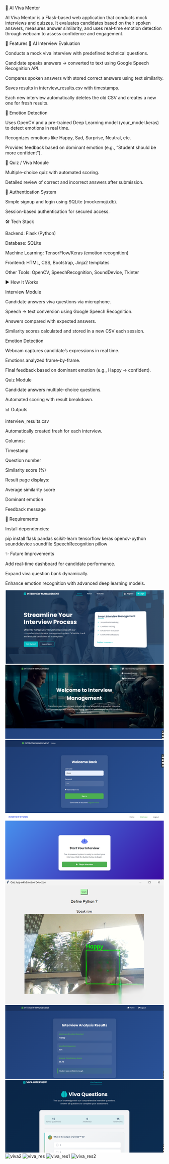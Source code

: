 🎤 AI Viva Mentor

AI Viva Mentor is a Flask-based web application that conducts mock interviews and quizzes. It evaluates candidates based on their spoken answers, measures answer similarity, and uses real-time emotion detection through webcam to assess confidence and engagement.

📖 Features
🔹 AI Interview Evaluation

Conducts a mock viva interview with predefined technical questions.

Candidate speaks answers → converted to text using Google Speech Recognition API.

Compares spoken answers with stored correct answers using text similarity.

Saves results in interview_results.csv with timestamps.

Each new interview automatically deletes the old CSV and creates a new one for fresh results.

🔹 Emotion Detection

Uses OpenCV and a pre-trained Deep Learning model (your_model.keras) to detect emotions in real time.

Recognizes emotions like Happy, Sad, Surprise, Neutral, etc.

Provides feedback based on dominant emotion (e.g., “Student should be more confident”).

🔹 Quiz / Viva Module

Multiple-choice quiz with automated scoring.

Detailed review of correct and incorrect answers after submission.

🔹 Authentication System

Simple signup and login using SQLite (mockemoji.db).

Session-based authentication for secured access.

🛠️ Tech Stack

Backend: Flask (Python)

Database: SQLite

Machine Learning: TensorFlow/Keras (emotion recognition)

Frontend: HTML, CSS, Bootstrap, Jinja2 templates

Other Tools: OpenCV, SpeechRecognition, SoundDevice, Tkinter

▶️ How It Works

Interview Module

Candidate answers viva questions via microphone.

Speech → text conversion using Google Speech Recognition.

Answers compared with expected answers.

Similarity scores calculated and stored in a new CSV each session.

Emotion Detection

Webcam captures candidate’s expressions in real time.

Emotions analyzed frame-by-frame.

Final feedback based on dominant emotion (e.g., Happy → confident).

Quiz Module

Candidate answers multiple-choice questions.

Automated scoring with result breakdown.

📊 Outputs

interview_results.csv

Automatically created fresh for each interview.

Columns:

Timestamp

Question number

Similarity score (%)

Result page displays:

Average similarity score

Dominant emotion

Feedback message

📌 Requirements

Install dependencies:

pip install flask pandas scikit-learn tensorflow keras opencv-python sounddevice soundfile SpeechRecognition pillow

✨ Future Improvements

Add real-time dashboard for candidate performance.

Expand viva question bank dynamically.

Enhance emotion recognition with advanced deep learning models.


![home1](https://github.com/latha-shree/AI-Viva-Mentor/blob/main/home1.png)
![home2](https://github.com/latha-shree/AI-Viva-Mentor/blob/main/home2.png)
![login](https://github.com/latha-shree/AI-Viva-Mentor/blob/main/login.png)
![interview1](https://github.com/latha-shree/AI-Viva-Mentor/blob/main/interview1.png)
![interview2](https://github.com/latha-shree/AI-Viva-Mentor/blob/main/interview2.png)
![int_result](https://github.com/latha-shree/AI-Viva-Mentor/blob/main/int_result.png)
![viva1](https://github.com/latha-shree/AI-Viva-Mentor/blob/main/viva1.png)
![viva2]()
![viva_res]()
![viva_res1]()
![viva_res2]()

